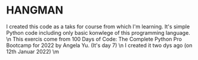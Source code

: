 # HANGMAN
I created this code as a taks for course from which I'm learning. It's simple Python code including only basic konwlege of this programming language. \n
This exercis come from 100 Days of Code: The Complete Python Pro Bootcamp for 2022 by  Angela Yu. (It's day 7) \n
I created it two dys ago (on 12th Januar 2022) \m
